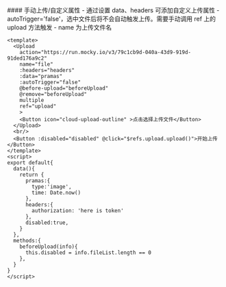 <cn>
#### 手动上传/自定义属性
- 通过设置 data、headers 可添加自定义上传属性
- autoTrigger='false'，选中文件后将不会自动触发上传。需要手动调用 ref 上的 upload 方法触发
- name 为上传文件名
</cn>

```vue
<template>
  <Upload 
    action="https://run.mocky.io/v3/79c1cb9d-040a-43d9-919d-91ded176a9c2" 
    name="file"
    :headers="headers"
    :data="pramas"
    :autoTrigger="false"
    @before-upload="beforeUpload"
    @remove="beforeUpload"
    multiple
    ref="upload"
    >
    <Button icon="cloud-upload-outline" >点击选择上传文件</Button>
  </Upload>
  <br/>
  <Button :disabled="disabled" @click="$refs.upload.upload()">开始上传</Button>
</template>
<script>
export default{
  data(){
    return {
      pramas:{
        type:'image',
        time: Date.now()
      },
      headers:{
        authorization: 'here is token'
      },
      disabled:true,
    }
  },
  methods:{
    beforeUpload(info){
      this.disabled = info.fileList.length == 0
    },
  }
}
</script>
```